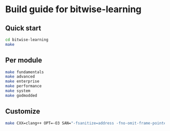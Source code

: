 # Build guide for bitwise-learning

## Quick start
```bash
cd bitwise-learning
make
```

## Per module
```bash
make fundamentals
make advanced
make enterprise
make performance
make system
make godmodded
```

## Customize
```bash
make CXX=clang++ OPT=-O3 SAN="-fsanitize=address -fno-omit-frame-pointer" MARCH="-march=native"
```
